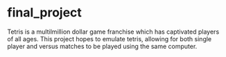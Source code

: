 # final_project
Tetris is a multilmillion dollar game franchise which has captivated players of all ages. This project hopes to emulate tetris, allowing for both single player and versus matches to be played using the same computer. 

